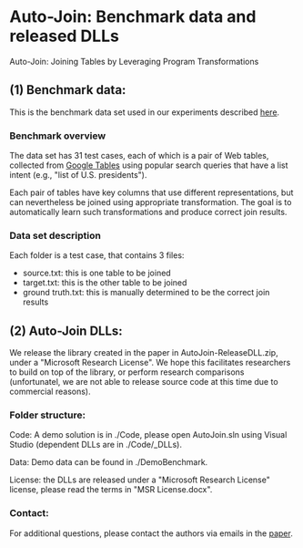 # Auto-Join: Benchmark data and released DLLs
Auto-Join: Joining Tables by Leveraging Program Transformations

## (1) Benchmark data:
This is the benchmark data set used in our experiments described [here](https://www.microsoft.com/en-us/research/wp-content/uploads/2016/12/autojoin-fullversion.pdf).

### Benchmark overview
The data set has 31 test cases, each of which is a pair of Web tables, collected from [Google Tables](https://research.google.com/tables) using popular search queries that have a list intent (e.g., "list of U.S. presidents"). 

Each pair of tables have key columns that use different representations, but can nevertheless be joined using appropriate transformation. The goal is to automatically learn such transformations and produce correct join results.

### Data set description
Each folder is a test case, that contains 3 files:

* source.txt: this is one table to be joined
* target.txt: this is the other table to be joined
* ground truth.txt: this is manually determined to be the correct join results



## (2) Auto-Join DLLs:
We release the library created in the paper in AutoJoin-ReleaseDLL.zip, under a "Microsoft Research License". We hope this facilitates researchers to build on top of the library, or perform research comparisons (unfortunatel, we are not able to release source code at this time due to commercial reasons).

### Folder structure:
Code: A demo solution is in ./Code, please open AutoJoin.sln using Visual Studio (dependent DLLs are in ./Code/_DLLs).

Data: Demo data can be found in ./DemoBenchmark.

License: the DLLs are released under a "Microsoft Research License" license, please read the terms in "MSR License.docx".


### Contact:
For additional questions, please contact the authors via emails in the [paper](https://www.microsoft.com/en-us/research/wp-content/uploads/2016/12/autojoin-fullversion.pdf).
